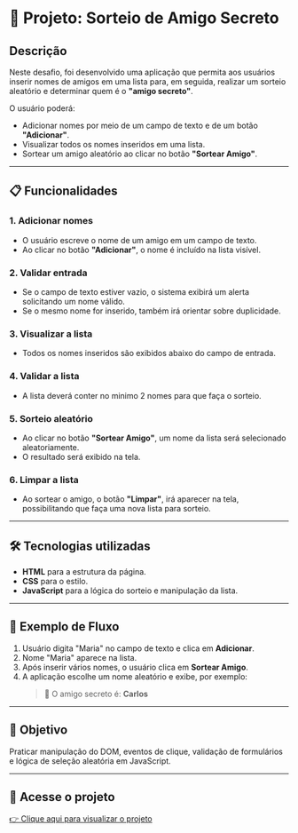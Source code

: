 # 🎁 Projeto: Sorteio de Amigo Secreto

## Descrição
Neste desafio, foi desenvolvido uma aplicação que permita aos usuários inserir nomes de amigos em uma lista para, em seguida, realizar um sorteio aleatório e determinar quem é o **"amigo secreto"**.

O usuário poderá:
- Adicionar nomes por meio de um campo de texto e de um botão **"Adicionar"**.
- Visualizar todos os nomes inseridos em uma lista.
- Sortear um amigo aleatório ao clicar no botão **"Sortear Amigo"**.

---

## 📋 Funcionalidades

### 1. Adicionar nomes
- O usuário escreve o nome de um amigo em um campo de texto.
- Ao clicar no botão **"Adicionar"**, o nome é incluído na lista visível.

### 2. Validar entrada
- Se o campo de texto estiver vazio, o sistema exibirá um alerta solicitando um nome válido.
- Se o mesmo nome for inserido, também irá orientar sobre duplicidade.

### 3. Visualizar a lista
- Todos os nomes inseridos são exibidos abaixo do campo de entrada.

### 4. Validar a lista
- A lista deverá conter no minimo 2 nomes para que faça o sorteio.

### 5. Sorteio aleatório
- Ao clicar no botão **"Sortear Amigo"**, um nome da lista será selecionado aleatoriamente.
- O resultado será exibido na tela.

### 6. Limpar a lista
- Ao sortear o amigo, o botão **"Limpar"**, irá aparecer na tela, possibilitando que faça uma nova lista para sorteio.

---

## 🛠 Tecnologias utilizadas
- **HTML** para a estrutura da página.
- **CSS** para o estilo.
- **JavaScript** para a lógica do sorteio e manipulação da lista.

---

## 📌 Exemplo de Fluxo
1. Usuário digita "Maria" no campo de texto e clica em **Adicionar**.
2. Nome "Maria" aparece na lista.
3. Após inserir vários nomes, o usuário clica em **Sortear Amigo**.
4. A aplicação escolhe um nome aleatório e exibe, por exemplo:  
   > 🎉 O amigo secreto é: **Carlos**

---

## 🎯 Objetivo
Praticar manipulação do DOM, eventos de clique, validação de formulários e lógica de seleção aleatória em JavaScript.

---

## 🔗 Acesse o projeto
[👉 Clique aqui para visualizar o projeto](https://evypersonal.github.io/Challenge-Amigo-Secreto-Next-One/)
